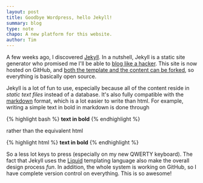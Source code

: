 ```yaml
---
layout: post
title: Goodbye Wordpress, hello Jekyll!
summary: blog
type: note
chapo: A new platform for this website.
author: Tim
---
```


A few weeks ago, I discovered [Jekyll](https://github.com/mojombo/jekyll). In a nutshell, Jekyll is a static site generator who promised me I'll be able to [blog like a hacker](http://tom.preston-werner.com/2008/11/17/blogging-like-a-hacker.html). This site is now hosted on GitHub, and [both the template and the content can be forked](https://github.com/tpoisot/tpoisot.github.com), so everything is basically open source.

Jekyll is a lot of fun to use, especially because all of the content reside in *static text files* instead of a database. It's also fully compatible with the [markdown](http://daringfireball.net/projects/markdown/) format, which is a lot easier to write than html. For example, writing a simple text in bold in markdown is done through

{% highlight bash %}
**text in bold**
{% endhighlight %}

rather than the equivalent html

{% highlight html %}
<strong>text in bold</strong>
{% endhighlight %}

So a less lot keys to press (especially on my new QWERTY keyboard). The fact that Jekyll uses the [Liquid](https://github.com/Shopify/liquid/wiki) templating language also make the overall design process *fun*. In addition, the whole system is working on GitHub, so I have complete version control on everything. This is so awesome!